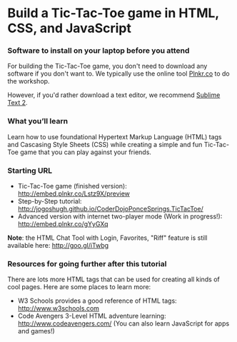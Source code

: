 # Build a Tic-Tac-Toe game in HTML, CSS, and JavaScript

### Software to install on your laptop before you attend

For building the Tic-Tac-Toe game, you don't need to download any software if you don't want to. We typically use the online tool [Plnkr.co](http://plnkr.co) to do the workshop.

However, if you'd rather download a text editor, we recommend [Sublime Text 2](http://www.sublimetext.com/2).

### What you’ll learn

Learn how to use foundational Hypertext Markup Language (HTML) tags and Cascasing Style Sheets (CSS) while
creating a simple and fun Tic-Tac-Toe game that you can play against your friends.

### Starting URL

* Tic-Tac-Toe game (finished version): http://embed.plnkr.co/Lstz9X/preview
* Step-by-Step tutorial: http://jogoshugh.github.io/CoderDojoPonceSprings.TicTacToe/
* Advanced version with internet two-player mode (Work in progress!): http://embed.plnkr.co/gYyGXq

**Note**: the HTML Chat Tool with Login, Favorites, "Riff" feature is still available here: http://goo.gl/iTwbg

### Resources for going further after this tutorial

There are lots more HTML tags that can be used for creating all kinds of cool pages. Here are some places to learn more:

* W3 Schools provides a good reference of HTML tags: http://www.w3schools.com
* Code Avengers 3-Level HTML adventure learning: http://www.codeavengers.com/ (You can also learn JavaScript for apps and games!)
